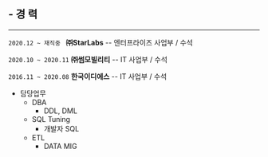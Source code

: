 ## - 경 력
- - -

```2020.12 ~ 재직중 ```   **㈜StarLabs**   -- 엔터프라이즈 사업부 / 수석

``` 2020.10 ~ 2020.11 ``` **㈜썸모빌리티** -- IT 사업부 / 수석

``` 2016.11 ~ 2020.08 ``` **한국이디에스** -- IT 사업부 / 수석

* 담당업무
  - DBA
    + DDL, DML
  - SQL Tuning
    + 개발자 SQL
  - ETL
    + DATA MIG
